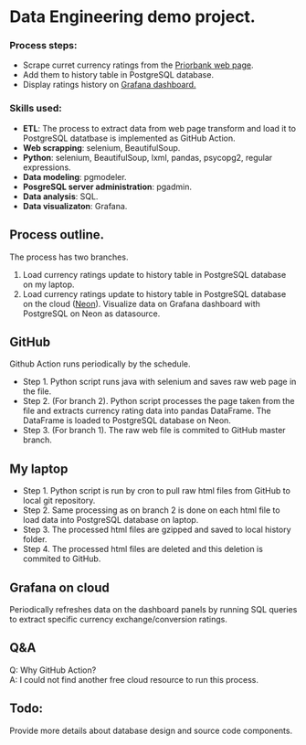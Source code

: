 # Data Engineering demo project.

### Process steps:
* Scrape curret currency ratings from the [Priorbank web page](https://www.prior.by/web/).
* Add them to history table in PostgreSQL database.
* Display ratings history on [Grafana dashboard.](https://leotepl.grafana.net/public-dashboards/f614b30a1e7549ae806a9f9fe6398396)

### Skills used:
* **ETL**: The process to extract data from web page transform and load it to PostgreSQL datatbase is implemented as GitHub Action.
* **Web scrapping**: selenium, BeautifulSoup.
* **Python**: selenium, BeautifulSoup, lxml, pandas, psycopg2,  regular expressions.
* **Data modeling**: pgmodeler.
* **PosgreSQL server administration**: pgadmin.
* **Data analysis**: SQL.
* **Data visualizaton**: Grafana.

## Process outline.
The process has two branches.
1. Load currency ratings update to history table in PostgreSQL database on my laptop.
2. Load currency ratings update to history table in PostgreSQL database on the cloud ([Neon](https://neon.tech/)). Visualize data on Grafana dashboard with PostgreSQL on Neon as datasource.

## GitHub 
Github Action runs periodically by the schedule.
* Step 1. Python script runs java with selenium and saves raw web page in the file.
* Step 2. (For branch 2). Python script processes the page taken from the file and extracts currency rating data into pandas DataFrame. The DataFrame is loaded to PostgreSQL database on Neon.
* Step 3. (For branch 1). The raw web file is commited to GitHub master branch.

 ## My laptop
 * Step 1. Python script is run by cron to pull raw html files from GitHub to local git repository.
 * Step 2. Same processing as on branch 2 is done on each html file to load data into PostgreSQL database on laptop.
 * Step 3. The processed html files are gzipped and saved to local history folder.
 * Step 4. The processed html files are deleted and this deletion is commited to GitHub.

 ## Grafana on cloud
 Periodically refreshes data on the dashboard panels by running SQL queries to extract specific currency exchange/conversion ratings. 

## Q&A
Q: Why GitHub Action?  
A: I could not find another free cloud resource to run this process.   

 ## Todo:
Provide more details about database design and source code components.
